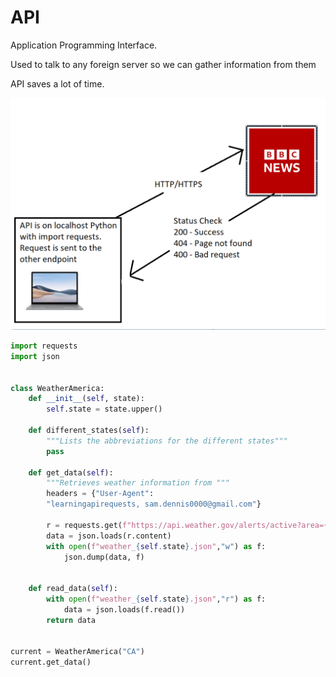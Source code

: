 # API

Application Programming Interface.

Used to talk to any foreign server so we can gather information from them

API saves a lot of time.

![img.png](img.png)


```python
import requests
import json


class WeatherAmerica:
    def __init__(self, state):
        self.state = state.upper()

    def different_states(self):
        """Lists the abbreviations for the different states"""
        pass

    def get_data(self):
        """Retrieves weather information from """
        headers = {"User-Agent":
        "learningapirequests, sam.dennis0000@gmail.com"}

        r = requests.get(f"https://api.weather.gov/alerts/active?area={self.state}", headers=headers)
        data = json.loads(r.content)
        with open(f"weather_{self.state}.json","w") as f:
            json.dump(data, f)


    def read_data(self):
        with open(f"weather_{self.state}.json","r") as f:
            data = json.loads(f.read())
        return data


current = WeatherAmerica("CA")
current.get_data()
```